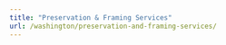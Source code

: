 ```yaml
---
title: "Preservation & Framing Services"
url: /washington/preservation-and-framing-services/
---
```

